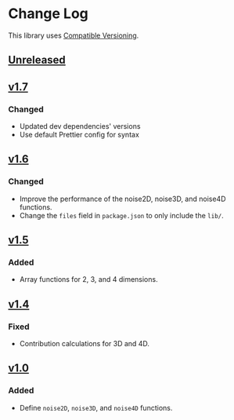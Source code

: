 # Change Log

This library uses [Compatible Versioning](https://github.com/staltz/comver#readme).

## [Unreleased]

## [v1.7]

### Changed
- Updated dev dependencies' versions
- Use default Prettier config for syntax

## [v1.6]

### Changed
- Improve the performance of the noise2D, noise3D, and noise4D functions.
- Change the `files` field in `package.json` to only include the `lib/`.

## [v1.5]

### Added
- Array functions for 2, 3, and 4 dimensions.

## [v1.4]

### Fixed
- Contribution calculations for 3D and 4D.

## [v1.0]

### Added
- Define `noise2D`, `noise3D`, and `noise4D` functions.

[Unreleased]: https://github.com/joshforisha/open-simplex-noise-js/compare/v1.7...HEAD
[v1.7]: https://github.com/joshforisha/open-simplex-noise-js/compare/v1.6...v1.7
[v1.6]: https://github.com/joshforisha/open-simplex-noise-js/compare/v1.5...v1.6
[v1.5]: https://github.com/joshforisha/open-simplex-noise-js/compare/v1.4...v1.5
[v1.4]: https://github.com/joshforisha/open-simplex-noise-js/compare/v1.0...v1.4
[v1.0]: https://github.com/joshforisha/open-simplex-noise-js/releases/tag/v1.0

